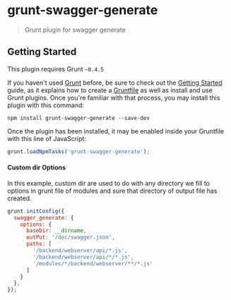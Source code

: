 # grunt-swagger-generate

> Grunt plugin for swagger generate

## Getting Started
This plugin requires Grunt `~0.4.5`

If you haven't used [Grunt](http://gruntjs.com/) before, be sure to check out the [Getting Started](http://gruntjs.com/getting-started) guide, as it explains how to create a [Gruntfile](http://gruntjs.com/sample-gruntfile) as well as install and use Grunt plugins. Once you're familiar with that process, you may install this plugin with this command:

```shell
npm install grunt-swagger-generate --save-dev
```

Once the plugin has been installed, it may be enabled inside your Gruntfile with this line of JavaScript:

```js
grunt.loadNpmTasks('grunt-swagger-generate');
```


#### Custom dir Options
In this example, custom dir are used to do with any directory we fill to options in grunt file of modules and sure that directory of output file has created.

```js
grunt.initConfig({
  swagger_generate: {
    options: {
      baseDir: __dirname,
      outPut: '/doc/swagger.json',
      paths: [
        '/backend/webserver/api/*.js',
        '/backend/webserver/api/*/*.js',
        '/modules/*/backend/webserver/**/*.js'
      ]
    }
  },
});
```
